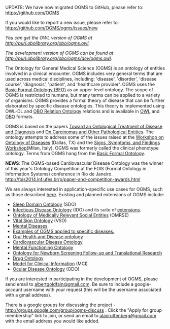 
<p> UPDATE: We have now migrated OGMS to GitHub, please refer to: <a href='https://github.com/OGMS'>https://github.com/OGMS</a>

If you would like to report a new issue, please refer to: <a href='https://github.com/OGMS/ogms/issues/new'>https://github.com/OGMS/ogms/issues/new</a> </p>



<i>You can get the OWL version of OGMS at <a href='http://purl.obolibrary.org/obo/ogms.owl'>http://purl.obolibrary.org/obo/ogms.owl</a>.</i>

<i>The development version of OGMS can be found at <a href='http://purl.obolibrary.org/obo/ogms/dev/ogms.owl'>http://purl.obolibrary.org/obo/ogms/dev/ogms.owl</a>.</i>

The Ontology for General Medical Science (OGMS) is an ontology of entities involved in a clinical encounter.  OGMS includes very general terms that are used across medical disciplines, including: 'disease', 'disorder', 'disease course', 'diagnosis', 'patient', and 'healthcare provider'.  OGMS uses the <a href='http://www.ifomis.org/bfo/'>Basic Formal Ontology (BFO)</a> as an upper-level ontology. The scope of OGMS is restricted to humans, but many terms can be applied to a variety of organisms.  OGMS provides a formal theory of disease that can be further elaborated by specific disease ontologies.  This theory is implemented using OWL-DL and <a href='http://obofoundry.org/ro/'>OBO Relation Ontology</a> relations and is available in <a href='http://www.w3.org/TR/owl-features/'>OWL</a> and <a href='http://www.geneontology.org/GO.format.obo-1_2.shtml'>OBO</a> formats.

OGMS is based on the papers <a href='http://ontology.buffalo.edu/medo/Disease_and_Diagnosis.pdf'>Toward an Ontological Treatment of Disease and Diagnosis</a> and <a href='http://ontology.buffalo.edu/bio/ISMB/ISMB_Bio-ontologies.pdf'>On Carcinomas and Other Pathological Entities</a>. The ontology attempts to address some of the issues raised at the <a href='http://bioontology.org/wiki/index.php/Workshop_on_Ontology_of_Diseases'>Workshop on Ontology of Diseases</a> (Dallas, TX) and the <a href='http://bimib.disco.unimib.it/index.php/SSFW09'>Signs, Symptoms, and Findings Workshop</a>(Milan, Italy). OGMS was formerly called the clinical phenotype ontology. Terms from OGMS hang from the <a href='http://www.ifomis.org/bfo'>Basic Formal Ontology</a>.

**NEWS**:
The OGMS-based Cardiovascular Disease Ontology was the winner of this year's Ontology Competition at the FOIS (Formal Ontology in Information Systems) conference in Rio de Janeiro.
http://fois2014.inf.ufes.br/p/paper-and-competition-awards.html


We are always interested in application-specific use cases for OGMS, such as those described <a href='http://www.buffalo.edu/~ag33/OGMSApplied.ppt'>here</a>.  Existing and planned extensions of OGMS include:
  * <a href='http://datahub.io/dataset/bioportal-sdo'>Sleep Domain Ontology</a> (SDO)
  * <a href='http://infectiousdiseaseontology.org/Home.html'>Infectious Disease Ontology</a> (IDO) and its suite of <a href='http://infectiousdiseaseontology.org/page/Extensions'>extensions</a>.
  * <a href='http://code.google.com/p/omrse/'>Ontology of Medically Relevant Social Entities</a> (OMRSE)
  * <a href='http://code.google.com/p/vital-sign-ontology/'>Vital Sign Ontology</a> (VSO)
  * <a href='http://ontology.buffalo.edu/psychiatry/JBSCeustersSmith2010.pdf'>Mental Diseases</a>
  * <a href='http://ontology.buffalo.edu/smith/ppt/OGMS/OGMS_Applied.ppt'>Examples of OGMS applied to specific diseases.</a>
  * <a href='http://code.google.com/p/ohd-ontology'>Oral Health and Disease ontology</a>
  * <a href='http://code.google.com/p/cvdo/'>Cardiovascular Disease Ontology</a>
  * <a href='http://code.google.com/p/mental-functioning-ontology/'>Mental Functioning Ontology</a>
  * <a href='http://code.google.com/p/onstr/'>Ontology for Newborn Screening Follow-up and Translational Research</a>
  * <a href='http://www.unbsj.ca/sase/csas/data/ws/icbo2013/papers/research/icbo2013_submission_40.pdf'>Drug Ontology</a>
  * <a href='http://www.unbsj.ca/sase/csas/data/ws/icbo2013/papers/ec/icbo2013_submission_56.pdf'>Model for Clinical Information</a> (MCI)
  * <a href='http://www.unbsj.ca/sase/csas/data/ws/icbo2013/papers/posters/icbo2013_submission_67.pdf'>Ocular Disease Ontology</a> (ODO)

If you are interested in participating in the development of OGMS, please send email to albertgoldfain@gmail.com.  Be sure to include a google-account username with your request (this will be the username associated with a gmail address).

There is a google groups for discussing the project - http://groups.google.com/group/ogms-discuss . Click the "Apply for group membership" link to join, or send an email to alanruttenberg@gmail.com with the email address you would like added.